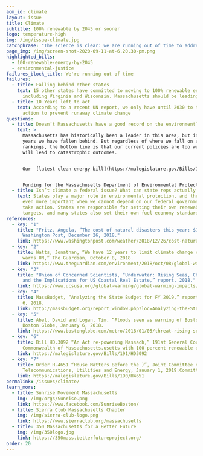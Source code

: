 ```yaml
---
aom_id: climate
layout: issue
title: Climate
subtitle: 100% renewable by 2045 or sooner
logo: temperature-high
img: /img/issue-climate.jpg
catchphrase: "The science is clear: we are running out of time to address climate change"
page_img: /img/screen-shot-2020-09-11-at-6.20.30-pm.png
highlighted_bills:
  - 100-renewable-energy-by-2045
  - environmental-justice
failures_block_title: We're running out of time
failures:
  - title: Falling behind other states
    text: 15 other states have committed to moving to 100% renewable energy,
      including Virginia and Wisconsin. Massachusetts should be leading
  - title: 10 Years left to act
    text: According to a recent UN report, we only have until 2030 to take decisive
      action to prevent runaway climate change
questions:
  - title: Doesn’t Massachusetts have a good record on the environment?
    text: >
      Massachusetts has historically been a leader in this area, but in recent
      years we have fallen behind. But regardless of where we fall on any
      rankings, the bottom line is that our current policies are too weak and
      will lead to catastrophic outcomes.


      Our  [latest clean energy bill](https://malegislature.gov/Bills/190/H4857)  has been widely criticized by climate advocates including the Sierra Club. The State Senate passed a strong bill, but the final legislation was [watered down significantly](https://pv-magazine-usa.com/2018/07/31/massachusetts-committee-produces-weaker-energy-bill/), mostly to match the weaker bills from the House of Representatives.


      Funding for the Massachusetts Department of Environmental Protection (MassDEP) has declined by over 30% since 2001;
  - title: Isn’t climate a federal issue? What can state reps actually do about it?
    text: States play a major role in environmental protection, and their role is
      even more important when we cannot depend on our federal government to
      take action. States are responsible for setting their own renewable energy
      targets, and many states also set their own fuel economy standards.
references:
  - key: "1"
    title: "Fritz, Angela, “The cost of natural disasters this year: $155 billion,”
      Washington Post, December 26, 2018."
    link: https://www.washingtonpost.com/weather/2018/12/26/cost-natural-disasters-this-year-billion
  - key: "2"
    title: Watts, Jonathan, “We have 12 years to limit climate change catastrophe,
      warns UN,” The Guardian, October 8, 2018.
    link: https://www.theguardian.com/environment/2018/oct/08/global-warming-must-not-exceed-15c-warns-landmark-un-report
  - key: "3"
    title: "Union of Concerned Scientists, “Underwater: Rising Seas, Chronic Floods,
      and the Implications for US Coastal Real Estate,” report, 2018."
    link: https://www.ucsusa.org/global-warming/global-warming-impacts/sea-level-rise-chronic-floods-and-us-coastal-real-estate-implications#.XFiSEHZKj0o
  - key: "4"
    title: MassBudget, “Analyzing the State Budget for FY 2019,” report, September
      6, 2018.
    link: http://massbudget.org/report_window.php?loc=Analyzing-the-State-Budget-for-FY-2019.html#Environment
  - key: "5"
    title: Abel, David and Logan, Tim, “Floods seen as warning of Boston’s future,”
      Boston Globe, January 6, 2018.
    link: https://www.bostonglobe.com/metro/2018/01/05/threat-rising-sea-levels-hits-home/kRSnmY2avJ2kLbvcYEYRbP/story.html
  - key: "6"
    title: Bill HD.3092 “An Act re-powering Massach,” 191st General Court of the
      Commonwealth of Massachusetts.usetts with 100 percent renewable energy
    link: https://malegislature.gov/Bills/191/HD3092
  - key: "7"
    title: Order H.4651 “House Matters Before the )”, Joint Committee on
      Telecommunications, Utilities and Energy, January 1, 2019.Committee
    link: https://malegislature.gov/Bills/190/H4651
permalink: /issues/climate/
learn_more:
  - title: Sunrise Movement Massachusetts
    img: /img/orgs/Sunrise.png
    link: https://www.facebook.com/SunriseBoston/
  - title: Sierra Club Massachusetts Chapter
    img: /img/sierra-club-logo.png
    link: https://www.sierraclub.org/massachusetts
  - title: 350 Massachusetts for a Better Future
    img: /img/350logo.jpg
    link: https://350mass.betterfutureproject.org/
order: 20
---
```

